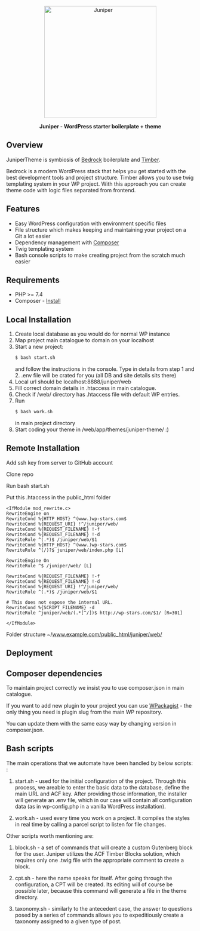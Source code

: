 <p align="center">
  <a href="https://wp-stars.com">
    <img alt="Juniper" src="https://5924544.fs1.hubspotusercontent-na1.net/hubfs/5924544/juniper/398672602-juniper-logo-01.png" height="300">
  </a>
</p>

<p align="center">
  <strong>Juniper - WordPress starter boilerplate + theme</strong>
</p>

## Overview

JuniperTheme is symbiosis of <a href="https://github.com/roots/bedrock">Bedrock</a> boilerplate and <a href="https://github.com/timber/timber">Timber</a>.

Bedrock is a modern WordPress stack that helps you get started with the best development tools and project structure.
Timber allows you to use twig templating system in your WP project.
With this approach you can create theme code with logic files separated from frontend.

## Features

- Easy WordPress configuration with environment specific files
- File structure which makes keeping and maintaining your project on a Git a lot easier
- Dependency management with [Composer](https://getcomposer.org)
- Twig templating system
- Bash console scripts to make creating project from the scratch much easier

## Requirements

- PHP >= 7.4
- Composer - [Install](https://getcomposer.org/doc/00-intro.md#installation-linux-unix-osx)

## Local Installation

1. Create local database as you would do for normal WP instance
2. Map project main catalogue to domain on your localhost
3. Start a new project:
   ```sh
   $ bash start.sh
   ```
   and follow the instructions in the console.
   Type in details from step 1 and 2. .env file will
   be crated for you (all DB and site details sits there)
4. Local url should be localhost:8888/juniper/web
5. Fill correct domain details in .htaccess in main catalogue.
6. Check if /web/ directory has .htaccess file with default WP entries.
7. Run 
   ```sh
   $ bash work.sh
   ```
   in main project directory
8. Start coding your theme in /web/app/themes/juniper-theme/ :)

## Remote Installation

Add ssh key from server to GitHub account

Clone repo

Run bash start.sh

Put this .htaccess in the public_html folder
```
<IfModule mod_rewrite.c>
RewriteEngine on
RewriteCond %{HTTP_HOST} ^(www.)wp-stars.com$
RewriteCond %{REQUEST_URI} !^/juniper/web/
RewriteCond %{REQUEST_FILENAME} !-f
RewriteCond %{REQUEST_FILENAME} !-d
RewriteRule ^(.*)$ /juniper/web/$1
RewriteCond %{HTTP_HOST} ^(www.)wp-stars.com$
RewriteRule ^(/)?$ juniper/web/index.php [L]

RewriteEngine On
RewriteRule ^$ /juniper/web/ [L]

RewriteCond %{REQUEST_FILENAME} !-f
RewriteCond %{REQUEST_FILENAME} !-d
RewriteCond %{REQUEST_URI} !^/juniper/web/
RewriteRule ^(.*)$ /juniper/web/$1

# This does not expose the internal URL.
RewriteCond %{SCRIPT_FILENAME} -d
RewriteRule ^juniper/web/(.*[^/])$ http://wp-stars.com/$1/ [R=301]

</IfModule>
```
Folder structure ~/www.example.com/public_html/juniper/web/


## Deployment 

## Composer dependencies

To maintain project correctly we insist you to use composer.json in main catalogue.

If you want to add new plugin to your project you can use [WPackagist](https://wpackagist.org/) - 
the only thing you need is plugin slug from the main WP repository.

You can update them with the same easy way by changing version in composer.json.

## Bash scripts

The main operations that we automate have been handled by below scripts: :

1) start.sh - used for the initial configuration of the project. Through this process, we areable to enter the basic data to the database, define the main URL and ACF key. After providing those information, the installer will generate an .env file, which in our case will contain all configuration data (as in wp-config.php in a vanilla WordPress installation).

2) work.sh - used every time you work on a project. It compiles the styles in real time by calling a parcel script to listen for file changes.

Other scripts worth mentioning are:

1) block.sh - a set of commands that will create a custom Gutenberg block for the user. Juniper utilizes the ACF Timber Blocks solution, which requires only one .twig file with the appropriate comment to create a block.
2) cpt.sh - here the name speaks for itself. After going through the configuration, a CPT will be created. Its editing will of course be possible later, because this command will generate a file in the theme directory.

3) taxonomy.sh - similarly to the antecedent case, the answer to questions posed by a series of commands allows you to expeditiously create a taxonomy assigned to a given type of post.

## 
